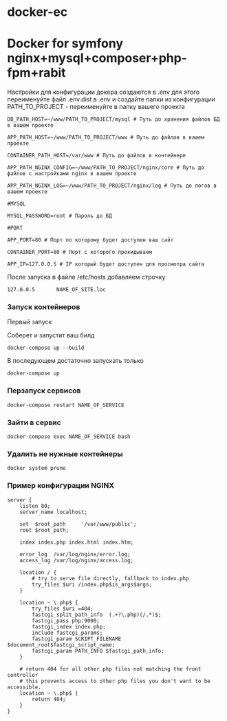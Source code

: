 # docker-ec
Docker for symfony nginx+mysql+composer+php-fpm+rabit
=====================================================

Настройки для конфигурации докера создаются в .env для этого переименуйте файл .env.dist в .env и создайте папки из конфигурации
PATH_TO_PROJECT - переименуйте в папку вашего проекта

```
DB_PATH_HOST=~/www/PATH_TO_PROJECT/mysql # Путь до хранения файлов БД в вашем проекте

APP_PATH_HOST=~/www/PATH_TO_PROJECT/www # Путь до файлов в вашем проекте

CONTAINER_PATH_HOST=/var/www # Путь до файлов в контейнере

APP_PATH_NGINX_CONFIG=~/www/PATH_TO_PROJECT/nginx/core # Путь до файлов с настройками nginx в вашем проекте

APP_PATH_NGINX_LOG=~/www/PATH_TO_PROJECT/nginx/log # Путь до логов в вашем проекте

#MYSQL

MYSQL_PASSWORD=root # Пароль до БД

#PORT

APP_PORT=80 # Порт по которому будет доступен ваш сайт

CONTAINER_PORT=80 # Порт с которого прокидываем

APP_IP=127.0.0.5 # IP который будет доступен для просмотра сайта
```

После запуска в файле /etc/hosts добавляем строчку

```
127.0.0.5       NAME_OF_SITE.loc
```


### Запуск контейнеров
Первый запуск 

Соберет и запустит ваш билд
```
docker-compose up --build
```

В последующем достаточно запускать только
```
docker-compose up
```

### Перзапуск сервисов
```
docker-compose restart NAME_OF_SERVICE
```

### Зайти в сервис
```
docker-compose exec NAME_OF_SERVICE bash
```

### Удалить не нужные контейнеры
```
docker system prune
```

### Пример конфигурации NGINX
```
server {
    listen 80;
    server_name localhost;

    set  $root_path     '/var/www/public';
    root $root_path;

    index index.php index.html index.htm;
    
    error_log  /var/log/nginx/error.log;
    access_log /var/log/nginx/access.log;

    location / {
        # try to serve file directly, fallback to index.php
        try_files $uri /index.php$is_args$args;
    }

    location ~ \.php$ {
	    try_files $uri =404;
	    fastcgi_split_path_info  (.+?\.php)(/.*)$;
	    fastcgi_pass php:9000;
	    fastcgi_index index.php;
	    include fastcgi_params;
	    fastcgi_param SCRIPT_FILENAME $document_root$fastcgi_script_name;
	    fastcgi_param PATH_INFO $fastcgi_path_info;
    }

    # return 404 for all other php files not matching the front controller
    # this prevents access to other php files you don't want to be accessible.
    location ~ \.php$ {
        return 404;
    }
}

```
